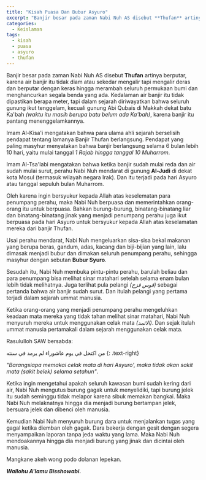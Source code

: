 ```yaml
---
title: "Kisah Puasa Dan Bubur Asyuro"
excerpt: "Banjir besar pada zaman Nabi Nuh AS disebut **Thufan** artinya berputar, karena air banjir itu tidak diam atau sekedar mengalir tapi mengalir deras dan berputar dengan keras hingga merambah seluruh permukaan bumi dan menghancurkan segala benda yang ada."
categories:
  - Keislaman
tags:
  - kisah
  - puasa 
  - asyuro 
  - thufan
---
```


Banjir besar pada zaman Nabi Nuh AS disebut **Thufan** artinya berputar, karena air banjir itu tidak diam atau sekedar mengalir tapi mengalir deras dan berputar dengan keras hingga merambah seluruh permukaan bumi dan menghancurkan segala benda yang ada. Kedalaman air banjir itu tidak dipastikan berapa meter, tapi dalam sejarah diriwayatkan bahwa seluruh gunung ikut tenggelam, kecuali gunung Abi Qubais di Makkah dekat batu Ka'bah _(waktu itu masih berupa batu belum ada Ka'bah)_, karena banjir itu pantang menenggelamkannya.

Imam Al-Kisa'i mengatakan bahwa para ulama ahli sejarah berselisih pendapat tentang lamanya Banjir Thufan berlangsung. Pendapat yang paling masyhur menyatakan bahwa banjir berlangsung selama 6 bulan lebih 10 hari, yaitu mulai tanggal _1 Rajab hingga tanggal 10 Muharrom_. 

Imam Al-Tsa'labi mengatakan bahwa ketika banjir sudah mulai reda dan air sudah mulai surut, perahu Nabi Nuh mendarat di gunung **Al-Judi** di dekat kota Mosul (termasuk wilayah negara Irak). Dan itu terjadi pada hari Asyuro atau tanggal sepuluh bulan Muharrom.

Oleh karena ingin bersyukur kepada Allah atas keselematan para penumpang perahu, maka Nabi Nuh berpuasa dan memerintahkan orang-orang itu untuk berpuasa. Bahkan burung-burung, binatang-binatang liar dan binatang-binatang jinak yang menjadi penumpang perahu juga ikut berpuasa pada hari Asyuro untuk bersyukur kepada Allah atas keselamatan mereka dari banjir Thufan.

Usai perahu mendarat, Nabi Nuh mengeluarkan sisa-sisa bekal makanan yang berupa beras, gandum, adas, kacang dan biji-bijian yang lain, lalu dimasak menjadi bubur dan dimakan seluruh penumpang perahu, sehingga masyhur dengan sebutan **Bubur Syuro**.

Sesudah itu, Nabi Nuh membuka pintu-pintu perahu, barulah beliau dan para penumpang bisa melihat sinar matahari setelah selama enam bulan lebih tidak melihatnya. Juga terlihat pula pelangi _(قوس قزح)_ sebagai pertanda bahwa air banjir sudah surut. Dan itulah pelangi yang pertama terjadi dalam sejarah ummat manusia.

Ketika orang-orang yang menjadi penumpang perahu mengeluhkan keadaan mata mereka yang tidak tahan melihat sinar matahari, Nabi Nuh menyuruh mereka untuk menggunakan celak mata _(الاثمد)_. Dan sejak itulah ummat manusia pertamakali dalam sejarah menggunakan celak mata.

Rasululloh SAW bersabda:

من اكتحل في يوم عاشوراء لم يرمد في سنته
{: .text-right}

_"Barangsiapa memakai celak mata di hari Asyuro', maka tidak akan sakit mata (sakit belek) selama setahun"_.

Ketika ingin mengetahui apakah seluruh kawasan bumi sudah kering dari air, Nabi Nuh mengutus burung gagak untuk menyelidiki, tapi burung jelek itu sudah seminggu tidak melapor karena sibuk memakan bangkai. Maka Nabi Nuh melaknatnya hingga dia menjadi burung bertampan jelek, bersuara jelek dan dibenci oleh manusia.

Kemudian Nabi Nuh menyuruh burung dara untuk menjalankan tugas yang gagal ketika diemban oleh gagak. Dara bekerja dengan gesit dengan segera menyampaikan laporan tanpa jeda waktu yang lama. Maka Nabi Nuh mendoakannya hingga dia menjadi burung yang jinak dan dicintai oleh manusia.

Mangkane akeh wong podo dolanan lepekan.

**_Wallohu A'lamu Bisshowabi._**
